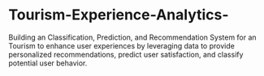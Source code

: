 # Tourism-Experience-Analytics-
Building an Classification, Prediction, and Recommendation System for an Tourism to enhance user experiences by leveraging data to provide personalized recommendations, predict user satisfaction, and classify potential user behavior.
